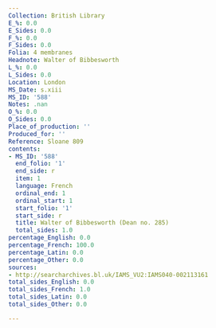 ```yaml
---
Collection: British Library
E_%: 0.0
E_Sides: 0.0
F_%: 0.0
F_Sides: 0.0
Folia: 4 membranes
Headnote: Walter of Bibbesworth
L_%: 0.0
L_Sides: 0.0
Location: London
MS_Date: s.xiii
MS_ID: '588'
Notes: .nan
O_%: 0.0
O_Sides: 0.0
Place_of_production: ''
Produced_for: ''
Reference: Sloane 809
contents:
- MS_ID: '588'
  end_folio: '1'
  end_side: r
  item: 1
  language: French
  ordinal_end: 1
  ordinal_start: 1
  start_folio: '1'
  start_side: r
  title: Walter of Bibbesworth (Dean no. 285)
  total_sides: 1.0
percentage_English: 0.0
percentage_French: 100.0
percentage_Latin: 0.0
percentage_Other: 0.0
sources:
- http://searcharchives.bl.uk/IAMS_VU2:IAMS040-002113161
total_sides_English: 0.0
total_sides_French: 1.0
total_sides_Latin: 0.0
total_sides_Other: 0.0

---
```


